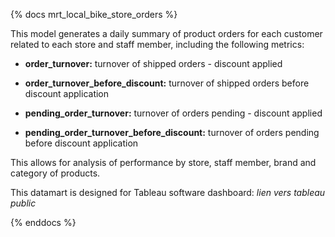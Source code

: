 {% docs mrt_local_bike_store_orders %}

This model generates a daily summary of product orders for each customer related to each store and staff member, including the following metrics:

- **order_turnover:** turnover of shipped orders - discount applied 
- **order_turnover_before_discount:** turnover of shipped orders before discount application

- **pending_order_turnover:** turnover of orders pending - discount applied
- **pending_order_turnover_before_discount:** turnover of orders pending before discount application

This allows for analysis of performance by store, staff member, brand and category of products.

This datamart is designed for Tableau software dashboard: *lien vers tableau public*

{% enddocs %}